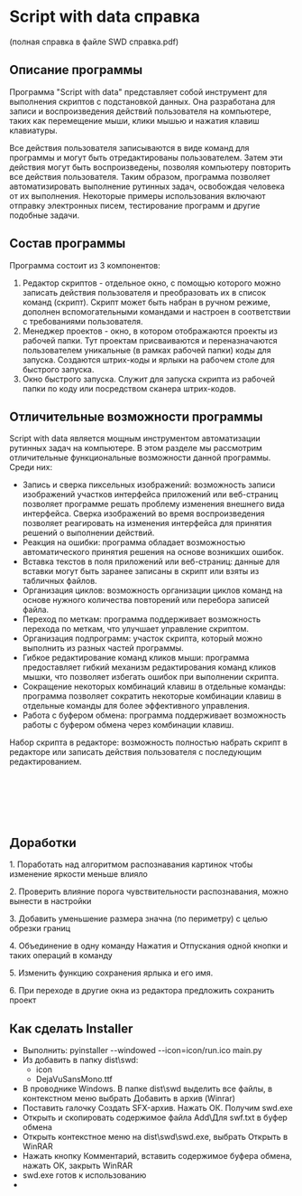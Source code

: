 # Script with data справка

(полная справка в файле SWD справка.pdf)

## Описание программы

Программа "Script with data" представляет собой инструмент для выполнения скриптов с подстановкой данных. Она разработана для записи и воспроизведения действий пользователя на компьютере, таких как перемещение мыши, клики мышью и нажатия клавиш клавиатуры.

Все действия пользователя записываются в виде команд для программы и могут быть отредактированы пользователем. Затем эти действия могут быть воспроизведены, позволяя компьютеру повторить все действия пользователя. Таким образом, программа позволяет автоматизировать выполнение рутинных задач, освобождая человека от их выполнения. Некоторые примеры использования включают отправку электронных писем, тестирование программ и другие подобные задачи.

## Состав программы

Программа состоит из 3 компонентов:

1. Редактор скриптов - отдельное окно, с помощью которого можно записать действия пользователя и преобразовать их в список команд (скрипт). Скрипт может быть набран в ручном режиме, дополнен вспомогательными командами и настроен в соответствии с требованиями пользователя.
1. Менеджер проектов - окно, в котором отображаются проекты из рабочей папки. Тут проектам присваиваются и переназначаются пользователем уникальные (в рамках рабочей папки) коды для запуска. Создаются штрих-коды и ярлыки на рабочем столе для быстрого запуска.
1. Окно быстрого запуска. Служит для запуска скрипта из рабочей папки по коду или посредством сканера штрих-кодов.

## Отличительные возможности программы

Script with data является мощным инструментом автоматизации рутинных задач на компьютере. В этом разделе мы рассмотрим отличительные функциональные возможности данной программы. Среди них:

* Запись и сверка пиксельных изображений: возможность записи изображений участков интерфейса приложений или веб-страниц позволяет программе решать проблему изменения внешнего вида интерфейса. Сверка изображений во время воспроизведения позволяет реагировать на изменения интерфейса для принятия решений о выполнении действий.
* Реакция на ошибки: программа обладает возможностью автоматического принятия решения на основе возникших ошибок.
* Вставка текстов в поля приложений или веб-страниц: данные для вставки могут быть заранее записаны в скрипт или взяты из табличных файлов.&nbsp;
* Организация циклов: возможность организации циклов команд на основе нужного количества повторений или перебора записей файла.
* Переход по меткам: программа поддерживает возможность перехода по меткам, что улучшает управление скриптом.
* Организация подпрограмм: участок скрипта, который можно выполнить из разных частей программы.
* Гибкое редактирование команд кликов мыши: программа предоставляет гибкий механизм редактирования команд кликов мышки, что позволяет избегать ошибок при выполнении скрипта.
* Сокращение некоторых комбинаций клавиш в отдельные команды: программа позволяет сократить некоторые комбинации клавиш в отдельные команды для более эффективного управления.
* Работа с буфером обмена: программа поддерживает возможность работы с буфером обмена через комбинации клавиш.

Набор скрипта в редакторе: возможность полностью набрать скрипт в редакторе или записать действия пользователя с последующим редактированием.

&nbsp;

&nbsp;

&nbsp;

## Доработки

&#49;. Поработать над алгоритмом распознавания картинок чтобы изменение яркости меньше влияло

&#50;. Проверить влияние порога чувствительности распознавания, можно вынести в настройки

&#51;. Добавить уменьшение размера значна (по периметру) с целью обрезки границ

&#52;. Объединение в одну команду Нажатия и Отпускания одной кнопки и таких операций в команду

&#53;. Изменить функцию сохранения ярлыка и его имя.

&#54;. При переходе в другие окна из редактора предложить сохранить проект


## Как сделать Installer

* Выполнить: pyinstaller --windowed --icon=icon/run.ico  main.py
* Из добавить в папку dist\swd: 
    * icon
    * DejaVuSansMono.ttf
* В проводнике Windows. В папке dist\swd выделить все файлы, в контекстном меню выбрать Добавить в архив (Winrar)
* Поставить галочку Создать SFX-архив. Нажать ОК. Получим swd.exe
* Открыть и скопировать содержимое файла Add\Для swf.txt в буфер обмена
* Открыть контекстное меню на dist\swd\swd.exe, выбрать Открыть в WinRAR
* Нажать кнопку Комментарий, вставить содержимое буфера обмена, нажать ОК, закрыть WinRAR
* swd.exe готов к использованию
* 